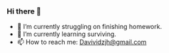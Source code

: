 ### Hi there 👋

- 🔭 I’m currently struggling on finishing homework.
- 🌱 I’m currently learning surviving.
- 📫 How to reach me: Davividzjh@gmail.com
